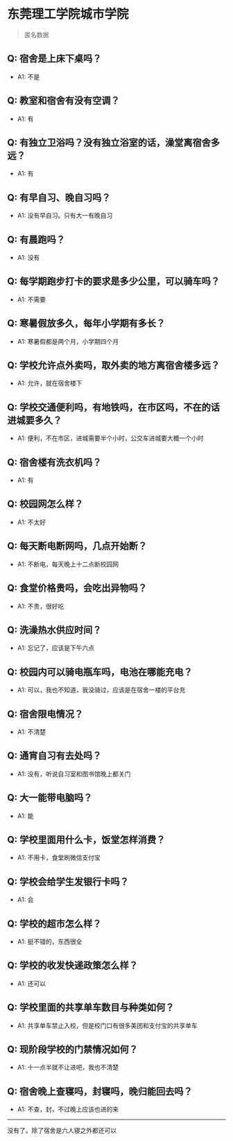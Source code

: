 # 东莞理工学院城市学院
> 匿名数据
## Q: 宿舍是上床下桌吗？
- A1: 不是
## Q: 教室和宿舍有没有空调？
- A1: 有
## Q: 有独立卫浴吗？没有独立浴室的话，澡堂离宿舍多远？
- A1: 有
## Q: 有早自习、晚自习吗？
- A1: 没有早自习。只有大一有晚自习
## Q: 有晨跑吗？
- A1: 没有
## Q: 每学期跑步打卡的要求是多少公里，可以骑车吗？
- A1: 不需要
## Q: 寒暑假放多久，每年小学期有多长？
- A1: 寒暑假都是两个月，小学期四个月
## Q: 学校允许点外卖吗，取外卖的地方离宿舍楼多远？
- A1: 允许，就在宿舍楼下
## Q: 学校交通便利吗，有地铁吗，在市区吗，不在的话进城要多久？
- A1: 便利，不在市区，进城需要半个小时，公交车进城要大概一个小时
## Q: 宿舍楼有洗衣机吗？
- A1: 有
## Q: 校园网怎么样？
- A1: 不太好
## Q: 每天断电断网吗，几点开始断？
- A1: 不断电，每天晚上十二点断校园网
## Q: 食堂价格贵吗，会吃出异物吗？
- A1: 不贵，很好吃
## Q: 洗澡热水供应时间？
- A1: 忘记了，应该是下午六点
## Q: 校园内可以骑电瓶车吗，电池在哪能充电？
- A1: 可以，我也不知道，我没骑过，应该是在宿舍一楼的平台充
## Q: 宿舍限电情况？
- A1: 不清楚
## Q: 通宵自习有去处吗？
- A1: 没有，听说自习室和图书馆晚上都关门
## Q: 大一能带电脑吗？
- A1: 能
## Q: 学校里面用什么卡，饭堂怎样消费？
- A1: 不用卡，食堂刷微信支付宝
## Q: 学校会给学生发银行卡吗？
- A1: 会
## Q: 学校的超市怎么样？
- A1: 挺不错的，东西很全
## Q: 学校的收发快递政策怎么样？
- A1: 还可以
## Q: 学校里面的共享单车数目与种类如何？
- A1: 共享单车禁止入校，但是校门口有很多美团和支付宝的共享单车
## Q: 现阶段学校的门禁情况如何？
- A1: 十一点半就不让进吧，我也不清楚
## Q: 宿舍晚上查寝吗，封寝吗，晚归能回去吗？
- A1: 不查，封，不过晚上应该也进的来
***
没有了。除了宿舍是六人寝之外都还可以